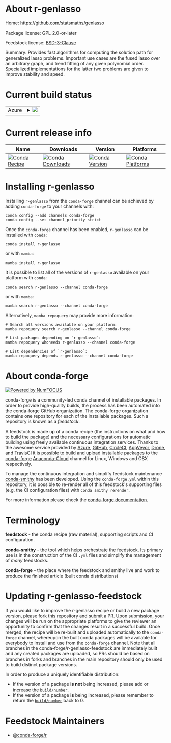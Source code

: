 About r-genlasso
================

Home: https://github.com/statsmaths/genlasso

Package license: GPL-2.0-or-later

Feedstock license: [BSD-3-Clause](https://github.com/conda-forge/r-genlasso-feedstock/blob/main/LICENSE.txt)

Summary: Provides fast algorithms for computing the solution path for generalized lasso problems. Important use cases are the fused lasso over an arbitrary graph, and trend fitting of any given polynomial order. Specialized implementations for the latter two problems are given to improve stability and speed.

Current build status
====================


<table>
    
  <tr>
    <td>Azure</td>
    <td>
      <details>
        <summary>
          <a href="https://dev.azure.com/conda-forge/feedstock-builds/_build/latest?definitionId=3377&branchName=main">
            <img src="https://dev.azure.com/conda-forge/feedstock-builds/_apis/build/status/r-genlasso-feedstock?branchName=main">
          </a>
        </summary>
        <table>
          <thead><tr><th>Variant</th><th>Status</th></tr></thead>
          <tbody><tr>
              <td>linux_64_r_base4.0</td>
              <td>
                <a href="https://dev.azure.com/conda-forge/feedstock-builds/_build/latest?definitionId=3377&branchName=main">
                  <img src="https://dev.azure.com/conda-forge/feedstock-builds/_apis/build/status/r-genlasso-feedstock?branchName=main&jobName=linux&configuration=linux_64_r_base4.0" alt="variant">
                </a>
              </td>
            </tr><tr>
              <td>linux_64_r_base4.1</td>
              <td>
                <a href="https://dev.azure.com/conda-forge/feedstock-builds/_build/latest?definitionId=3377&branchName=main">
                  <img src="https://dev.azure.com/conda-forge/feedstock-builds/_apis/build/status/r-genlasso-feedstock?branchName=main&jobName=linux&configuration=linux_64_r_base4.1" alt="variant">
                </a>
              </td>
            </tr><tr>
              <td>osx_64_r_base4.0</td>
              <td>
                <a href="https://dev.azure.com/conda-forge/feedstock-builds/_build/latest?definitionId=3377&branchName=main">
                  <img src="https://dev.azure.com/conda-forge/feedstock-builds/_apis/build/status/r-genlasso-feedstock?branchName=main&jobName=osx&configuration=osx_64_r_base4.0" alt="variant">
                </a>
              </td>
            </tr><tr>
              <td>osx_64_r_base4.1</td>
              <td>
                <a href="https://dev.azure.com/conda-forge/feedstock-builds/_build/latest?definitionId=3377&branchName=main">
                  <img src="https://dev.azure.com/conda-forge/feedstock-builds/_apis/build/status/r-genlasso-feedstock?branchName=main&jobName=osx&configuration=osx_64_r_base4.1" alt="variant">
                </a>
              </td>
            </tr><tr>
              <td>win_64_r_base4.0</td>
              <td>
                <a href="https://dev.azure.com/conda-forge/feedstock-builds/_build/latest?definitionId=3377&branchName=main">
                  <img src="https://dev.azure.com/conda-forge/feedstock-builds/_apis/build/status/r-genlasso-feedstock?branchName=main&jobName=win&configuration=win_64_r_base4.0" alt="variant">
                </a>
              </td>
            </tr><tr>
              <td>win_64_r_base4.1</td>
              <td>
                <a href="https://dev.azure.com/conda-forge/feedstock-builds/_build/latest?definitionId=3377&branchName=main">
                  <img src="https://dev.azure.com/conda-forge/feedstock-builds/_apis/build/status/r-genlasso-feedstock?branchName=main&jobName=win&configuration=win_64_r_base4.1" alt="variant">
                </a>
              </td>
            </tr>
          </tbody>
        </table>
      </details>
    </td>
  </tr>
</table>

Current release info
====================

| Name | Downloads | Version | Platforms |
| --- | --- | --- | --- |
| [![Conda Recipe](https://img.shields.io/badge/recipe-r--genlasso-green.svg)](https://anaconda.org/conda-forge/r-genlasso) | [![Conda Downloads](https://img.shields.io/conda/dn/conda-forge/r-genlasso.svg)](https://anaconda.org/conda-forge/r-genlasso) | [![Conda Version](https://img.shields.io/conda/vn/conda-forge/r-genlasso.svg)](https://anaconda.org/conda-forge/r-genlasso) | [![Conda Platforms](https://img.shields.io/conda/pn/conda-forge/r-genlasso.svg)](https://anaconda.org/conda-forge/r-genlasso) |

Installing r-genlasso
=====================

Installing `r-genlasso` from the `conda-forge` channel can be achieved by adding `conda-forge` to your channels with:

```
conda config --add channels conda-forge
conda config --set channel_priority strict
```

Once the `conda-forge` channel has been enabled, `r-genlasso` can be installed with `conda`:

```
conda install r-genlasso
```

or with `mamba`:

```
mamba install r-genlasso
```

It is possible to list all of the versions of `r-genlasso` available on your platform with `conda`:

```
conda search r-genlasso --channel conda-forge
```

or with `mamba`:

```
mamba search r-genlasso --channel conda-forge
```

Alternatively, `mamba repoquery` may provide more information:

```
# Search all versions available on your platform:
mamba repoquery search r-genlasso --channel conda-forge

# List packages depending on `r-genlasso`:
mamba repoquery whoneeds r-genlasso --channel conda-forge

# List dependencies of `r-genlasso`:
mamba repoquery depends r-genlasso --channel conda-forge
```


About conda-forge
=================

[![Powered by
NumFOCUS](https://img.shields.io/badge/powered%20by-NumFOCUS-orange.svg?style=flat&colorA=E1523D&colorB=007D8A)](https://numfocus.org)

conda-forge is a community-led conda channel of installable packages.
In order to provide high-quality builds, the process has been automated into the
conda-forge GitHub organization. The conda-forge organization contains one repository
for each of the installable packages. Such a repository is known as a *feedstock*.

A feedstock is made up of a conda recipe (the instructions on what and how to build
the package) and the necessary configurations for automatic building using freely
available continuous integration services. Thanks to the awesome service provided by
[Azure](https://azure.microsoft.com/en-us/services/devops/), [GitHub](https://github.com/),
[CircleCI](https://circleci.com/), [AppVeyor](https://www.appveyor.com/),
[Drone](https://cloud.drone.io/welcome), and [TravisCI](https://travis-ci.com/)
it is possible to build and upload installable packages to the
[conda-forge](https://anaconda.org/conda-forge) [Anaconda-Cloud](https://anaconda.org/)
channel for Linux, Windows and OSX respectively.

To manage the continuous integration and simplify feedstock maintenance
[conda-smithy](https://github.com/conda-forge/conda-smithy) has been developed.
Using the ``conda-forge.yml`` within this repository, it is possible to re-render all of
this feedstock's supporting files (e.g. the CI configuration files) with ``conda smithy rerender``.

For more information please check the [conda-forge documentation](https://conda-forge.org/docs/).

Terminology
===========

**feedstock** - the conda recipe (raw material), supporting scripts and CI configuration.

**conda-smithy** - the tool which helps orchestrate the feedstock.
                   Its primary use is in the construction of the CI ``.yml`` files
                   and simplify the management of *many* feedstocks.

**conda-forge** - the place where the feedstock and smithy live and work to
                  produce the finished article (built conda distributions)


Updating r-genlasso-feedstock
=============================

If you would like to improve the r-genlasso recipe or build a new
package version, please fork this repository and submit a PR. Upon submission,
your changes will be run on the appropriate platforms to give the reviewer an
opportunity to confirm that the changes result in a successful build. Once
merged, the recipe will be re-built and uploaded automatically to the
`conda-forge` channel, whereupon the built conda packages will be available for
everybody to install and use from the `conda-forge` channel.
Note that all branches in the conda-forge/r-genlasso-feedstock are
immediately built and any created packages are uploaded, so PRs should be based
on branches in forks and branches in the main repository should only be used to
build distinct package versions.

In order to produce a uniquely identifiable distribution:
 * If the version of a package **is not** being increased, please add or increase
   the [``build/number``](https://docs.conda.io/projects/conda-build/en/latest/resources/define-metadata.html#build-number-and-string).
 * If the version of a package **is** being increased, please remember to return
   the [``build/number``](https://docs.conda.io/projects/conda-build/en/latest/resources/define-metadata.html#build-number-and-string)
   back to 0.

Feedstock Maintainers
=====================

* [@conda-forge/r](https://github.com/conda-forge/r/)


